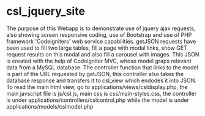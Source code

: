 # csl_jquery_site
The purpose of this Webapp is to demonstrate use of jquery ajax requests, also showing screen responsive coding, use of Bootstrap and use of PHP framework 'Codeigniters' web service capabilities. getJSON requests have been used to fill two large tables, fill a page with modal links, show GET request results on this modal and also fill a carousel with images. This JSON is created with the help of Codeigniter MVC, whose model graps relevant data from a MySQL database. The controller function that links to the model is part of the URL requested by getJSON, this controller also takes the database response and transfers it to csl_view which endodes it into JSON. To read the main html view, go to applications/views/csldisplay.php, the main javscript file is js/csl.js, main css is css/main-styles.css, the controller is under applications/controllers/cslcontrol.php while the model is under applications/models/cslmodel.php
